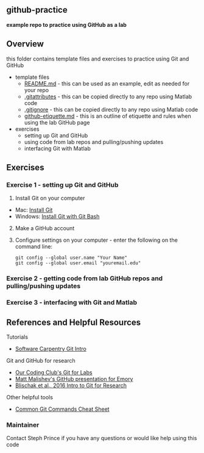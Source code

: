 ## github-practice ##
**example repo to practice using GitHub as a lab**

## Overview ##
this folder contains template files and exercises to practice using Git and GitHub
  * template files
    * [README.md](README.md) - this can be used as an example, edit as needed for your repo
    * [.gitattributes](.gitattributes) - this can be copied directly to any repo using Matlab code
    * [.gitignore](.gitignore) - this can be copied directly to any repo using Matlab code
    * [github-etiquette.md](github-etiquette.md) - this is an outline of etiquette and rules when using the lab GitHub page
  * exercises
    * setting up Git and GitHub
    * using code from lab repos and pulling/pushing updates
    * interfacing Git with Matlab

## Exercises ##
### Exercise 1 - setting up Git and GitHub ###
  1. Install Git on your computer
   * Mac: [Install Git](https://git-scm.com/book/en/v2/Getting-Started-Installing-Git) 
   * Windows: [Install Git with Git Bash](https://www.sitereq.com/post/easiest-way-to-install-git-bash-commands-on-windows#git-bash-windows-installation)
  2. Make a GitHub account
  3. Configure settings on your computer - enter the following on the command line:
  
      ```shell
      git config --global user.name "Your Name"
      git config --global user.email "youremail.edu"
      ```
      
### Exercise 2 - getting code from lab GitHub repos and pulling/pushing updates ###
  
### Exercise 3 - interfacing with Git and Matlab ###



## References and Helpful Resources ##   

Tutorials
* [Software Carpentry Git Intro](https://swcarpentry.github.io/git-novice/) 

Git and GitHub for research
* [Our Coding Club's Git for Labs](https://ourcodingclub.github.io/2017/05/15/git-for-labs.html)
* [Matt Malishev's GitHub presentation for Emory](https://github.com/darwinanddavis/githubpres)
* [Blischak et al., 2016 Intro to Git for Research](https://journals.plos.org/ploscompbiol/article/file?id=10.1371/journal.pcbi.1004668&type=printable)

Other helpful tools
* [Common Git Commands Cheat Sheet](https://github.github.com/training-kit/downloads/github-git-cheat-sheet.pdf)

### Maintainer ###

Contact Steph Prince if you have any questions or would like help using this code
